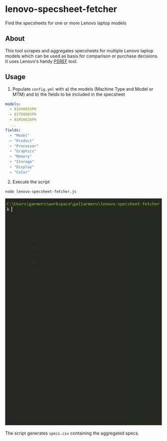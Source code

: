 # lenovo-specsheet-fetcher
Find the specsheets for one or more Lenovo laptop models

## About

This tool scrapes and aggregates specsheets for multiple Lenovo laptop models which can be used as basis for comparison or purchase decisions. It uses Lenovo's handy [PSREF](https://psref.lenovo.com/) tool.


## Usage

1. Populate `config.yml` with a) the models (Machine Type and Model or MTM) and b) the fields to be included in the specsheet
  ```yml
  models:
    - 81U40056PH
    - 81TD000XPH
    - 81RS002APH
    ...
  fields:
    - "Model"
    - "Product"
    - "Processor"
    - "Graphics"
    - "Memory"
    - "Storage"
    - "Display"
    - "Color"
  ```

2. Execute the script
  ```bash
  node lenovo-specsheet-fetcher.js
  ```

  ![Demo](./demo.gif)

The script generates `specs.csv` containing the aggregated specs.

